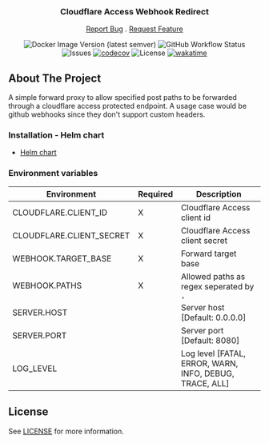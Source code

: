 <br/>
<p align="center">
  <h3 align="center">Cloudflare Access Webhook Redirect</h3>

  <p align="center">
    <a href="https://github.com/Timmi6790/cloudflare-access-webhook-redirect/issues">Report Bug</a>
    .
    <a href="https://github.com/Timmi6790/cloudflare-access-webhook-redirect/issues">Request Feature</a>
  </p>
</p>

<div align="center">

![Docker Image Version (latest semver)](https://img.shields.io/docker/v/timmi6790/cloudflare-access-webhook-redirect)
![GitHub Workflow Status](https://img.shields.io/github/actions/workflow/status/Timmi6790/cloudflare-access-webhook-redirect/build.yml)
![Issues](https://img.shields.io/github/issues/Timmi6790/cloudflare-access-webhook-redirect)
[![codecov](https://codecov.io/gh/Timmi6790/cloudflare-access-webhook-redirect/branch/main/graph/badge.svg?token=dDUZjsYmh2)](https://codecov.io/gh/Timmi6790/cloudflare-access-webhook-redirect)
![License](https://img.shields.io/github/license/Timmi6790/cloudflare-access-webhook-redirect)
[![wakatime](https://wakatime.com/badge/github/Timmi6790/cloudflare-access-webhook-redirect.svg)](https://wakatime.com/badge/github/Timmi6790/cloudflare-access-webhook-redirect)

</div>

## About The Project

A simple forward proxy to allow specified post paths to be forwarded through a cloudflare access protected endpoint.
A usage case would be github webhooks since they don't support custom headers.

### Installation - Helm chart

- [Helm chart](https://github.com/Timmi6790/helm-charts/tree/main/charts/cloudflare-access-webhook-redirect)


### Environment variables

| Environment    	                 | Required 	  | Description                         	                                             |
|----------------------------------|-------------|-----------------------------------------------------------------------------------|
| CLOUDFLARE.CLIENT_ID     	       | X	          | Cloudflare Access client id                        	                              |
| CLOUDFLARE.CLIENT_SECRET       	 | X         	 | Cloudflare Access client secret                     	                             |
| WEBHOOK.TARGET_BASE     	        | X	          | Forward target base                            	                                  |
| WEBHOOK.PATHS    	               | X	          | Allowed paths as regex seperated by `, `                           	              |
| SERVER.HOST 	                    | 	           | Server host [Default: 0.0.0.0]	                                                   |
| SERVER.PORT       	              | 	           | Server port [Default: 8080]                           	                           |
| LOG_LEVEL  	                     | 	           | Log level [FATAL, ERROR, WARN, INFO, DEBUG, TRACE, ALL]                         	 |

## License

See [LICENSE](https://github.com/Timmi6790/netcup-offer-bot/blob/main/LICENSE.md) for
more information.